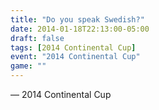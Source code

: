 ```yaml
---
title: "Do you speak Swedish?"
date: 2014-01-18T22:13:00-05:00
draft: false
tags: [2014 Continental Cup]
event: "2014 Continental Cup"
game: ""
---
```

— 2014 Continental Cup
<!--more--> 